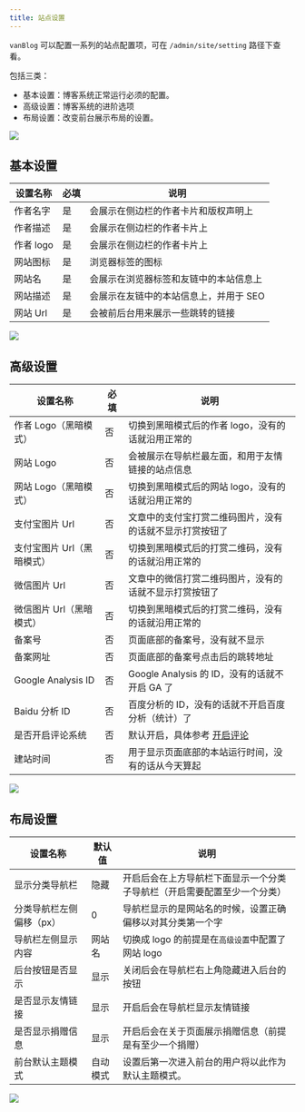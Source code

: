 ```yaml
---
title: 站点设置
---
```


`vanBlog` 可以配置一系列的站点配置项，可在 `/admin/site/setting` 路径下查看。

包括三类：

- 基本设置：博客系统正常运行必须的配置。
- 高级设置：博客系统的进阶选项
- 布局设置：改变前台展示布局的设置。

![](https://pic.mereith.com/img/abb9afde6ccf1ee82cfe41e083df4daf.clipboard-2022-08-15.png)

## 基本设置

| 设置名称  | 必填 | 说明                                   |
| --------- | ---- | -------------------------------------- |
| 作者名字  | 是   | 会展示在侧边栏的作者卡片和版权声明上   |
| 作者描述  | 是   | 会展示在侧边栏的作者卡片上             |
| 作者 logo | 是   | 会展示在侧边栏的作者卡片上             |
| 网站图标  | 是   | 浏览器标签的图标                       |
| 网站名    | 是   | 会展示在浏览器标签和友链中的本站信息上 |
| 网站描述  | 是   | 会展示在友链中的本站信息上，并用于 SEO |
| 网站 Url  | 是   | 会被前后台用来展示一些跳转的链接       |

![](https://pic.mereith.com/img/2c4254e19beaad471b275e897ff54fbe.clipboard-2022-08-15.png)

## 高级设置

| 设置名称                   | 必填 | 说明                                                     |
| -------------------------- | ---- | -------------------------------------------------------- |
| 作者 Logo（黑暗模式）      | 否   | 切换到黑暗模式后的作者 logo，没有的话就沿用正常的        |
| 网站 Logo                  | 否   | 会被展示在导航栏最左面，和用于友情链接的站点信息         |
| 网站 Logo（黑暗模式）      | 否   | 切换到黑暗模式后的网站 logo，没有的话就沿用正常的        |
| 支付宝图片 Url             | 否   | 文章中的支付宝打赏二维码图片，没有的话就不显示打赏按钮了 |
| 支付宝图片 Url（黑暗模式） | 否   | 切换到黑暗模式后的打赏二维码，没有的话就沿用正常的       |
| 微信图片 Url               | 否   | 文章中的微信打赏二维码图片，没有的话就不显示打赏按钮了   |
| 微信图片 Url（黑暗模式）   | 否   | 切换到黑暗模式后的打赏二维码，没有的话就沿用正常的       |
| 备案号                     | 否   | 页面底部的备案号，没有就不显示                           |
| 备案网址                   | 否   | 页面底部的备案号点击后的跳转地址                         |
| Google Analysis ID         | 否   | Google Analysis 的 ID，没有的话就不开启 GA 了            |
| Baidu 分析 ID              | 否   | 百度分析的 ID，没有的话就不开启百度分析（统计）了        |
| 是否开启评论系统           | 否   | 默认开启，具体参考 [开启评论](/feature/basic/comment.md) |
| 建站时间                   | 否   | 用于显示页面底部的本站运行时间，没有的话从今天算起       |

![](https://pic.mereith.com/img/cf276f8eec35c11300a64e4dbd1b7efd.clipboard-2022-08-15.png)

## 布局设置

| 设置名称                 | 默认值   | 说明                                                                     |
| ------------------------ | -------- | ------------------------------------------------------------------------ |
| 显示分类导航栏           | 隐藏     | 开启后会在上方导航栏下面显示一个分类子导航栏（开启需要配置至少一个分类） |
| 分类导航栏左侧偏移（px） | 0        | 导航栏显示的是网站名的时候，设置正确偏移以对其分类第一个字               |
| 导航栏左侧显示内容       | 网站名   | 切换成 logo 的前提是在`高级设置`中配置了网站 logo                        |
| 后台按钮是否显示         | 显示     | 关闭后会在导航栏右上角隐藏进入后台的按钮                                 |
| 是否显示友情链接         | 显示     | 开启后会在导航栏显示友情链接                                             |
| 是否显示捐赠信息         | 显示     | 开启后会在关于页面展示捐赠信息（前提是有至少一个捐赠）                   |
| 前台默认主题模式         | 自动模式 | 设置后第一次进入前台的用户将以此作为默认主题模式。                       |

![](https://pic.mereith.com/img/b414f0f08fa28a158ebcd41ef4603569.clipboard-2022-08-30.png)
